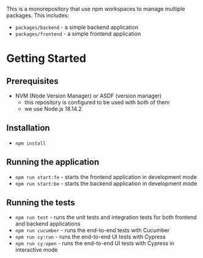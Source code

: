 This is a monorepository that use npm workspaces to manage multiple packages. This includes:

- `packages/backend` - a simple backend application
- `packages/frontend` - a simple frontend application

# Getting Started

## Prerequisites

- NVM (Node Version Manager) or ASDF (version manager)
  - this repository is configured to be used with both of them
  - we use Node.js 18.14.2

## Installation

- `npm install`

## Running the application

- `npm run start:fe` - starts the frontend application in development mode
- `npm run start:be` - starts the backend application in development mode

## Running the tests

- `npm run test` - runs the unit tests and integration tests for both frontend and backend applications
- `npm run cucumber` - runs the end-to-end tests with Cucumber
- `npm run cy:run` - runs the end-to-end UI tests with Cypress
- `npm run cy:open` - runs the end-to-end UI tests with Cypress in interactive mode
